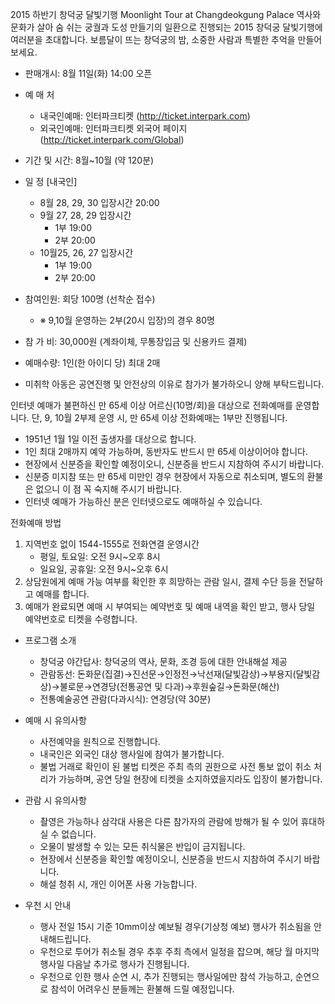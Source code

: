 2015 하반기 창덕궁 달빛기행 Moonlight Tour at Changdeokgung Palace
역사와 문화가 살아 숨 쉬는 궁궐과 도성 만들기의 일환으로 진행되는 2015 창덕궁 달빛기행에 여러분을 초대합니다. 보름달이 뜨는 창덕궁의 밤, 소중한 사람과 특별한 추억을 만들어 보세요.

- 판매개시: 8월 11일(화) 14:00 오픈
- 예 매 처
  - 내국인예매: 인터파크티켓 (http://ticket.interpark.com)
  - 외국인예매: 인터파크티켓 외국어 페이지 (http://ticket.interpark.com/Global)

- 기간 및 시간: 8월~10월 (약 120분)
- 일 정 [내국인]
  - 8월 28, 29, 30 입장시간 20:00
  - 9월 27, 28, 29 입장시간
    - 1부 19:00
    - 2부 20:00
  - 10월25, 26, 27 입장시간
    - 1부 19:00
    - 2부 20:00

- 참여인원: 회당 100명 (선착순 접수)
  - ※ 9,10월 운영하는 2부(20시 입장)의 경우 80명

- 참 가 비: 30,000원 (계좌이체, 무통장입금 및 신용카드 결제)
- 예매수량: 1인(한 아이디 당) 최대 2매
- 미취학 아동은 공연진행 및 안전상의 이유로 참가가 불가하오니 양해 부탁드립니다.

인터넷 예매가 불편하신 만 65세 이상 어르신(10명/회)을 대상으로 전화예매를 운영합니다. 단, 9, 10월 2부제 운영 시, 만 65세 이상 전화예매는 1부만 진행됩니다.
- 1951년 1월 1일 이전 출생자를 대상으로 합니다.
- 1인 최대 2매까지 예약 가능하며, 동반자도 반드시 만 65세 이상이어야 합니다.
- 현장에서 신분증을 확인할 예정이오니, 신분증을 반드시 지참하여 주시기 바랍니다.
- 신분증 미지참 또는 만 65세 미만인 경우 현장에서 자동으로 취소되며, 별도의 환불은 없으니 이 점 꼭 숙지해 주시기 바랍니다.
- 인터넷 예매가 가능하신 분은 인터넷으로도 예매하실 수 있습니다.

전화예매 방법
1) 지역번호 없이 1544-1555로 전화연결
   운영시간
   - 평일, 토요일: 오전 9시~오후 8시
   - 일요일, 공휴일: 오전 9시~오후 6시
2) 상담원에게 예매 가능 여부를 확인한 후 희망하는 관람 일시, 결제 수단 등을 전달하고 예매를 합니다.
3) 예매가 완료되면 예매 시 부여되는 예약번호 및 예매 내역을 확인 받고, 행사 당일 예약번호로 티켓을 수령합니다.

- 프로그램 소개
  - 창덕궁 야간답사: 창덕궁의 역사, 문화, 조경 등에 대한 안내해설 제공
  - 관람동선: 돈화문(집결)→진선문→인정전→낙선재(달빛감상)→부용지(달빛감상)→불로문→연경당(전통공연 및 다과)→후원숲길→돈화문(해산)
  - 전통예술공연 관람(다과시식): 연경당(약 30분)

- 예매 시 유의사항
  - 사전예약을 원칙으로 진행합니다.
  - 내국인은 외국인 대상 행사일에 참여가 불가합니다.
  - 불법 거래로 확인이 된 불법 티켓은 주최 측의 권한으로 사전 통보 없이 취소 처리가 가능하며, 공연 당일 현장에 티켓을 소지하였을지라도 입장이 불가합니다.

- 관람 시 유의사항
  - 촬영은 가능하나 삼각대 사용은 다른 참가자의 관람에 방해가 될 수 있어 휴대하실 수 없습니다.
  - 오물이 발생할 수 있는 모든 취식물은 반입이 금지됩니다.
  - 현장에서 신분증을 확인할 예정이오니, 신분증을 반드시 지참하여 주시기 바랍니다.
  - 해설 청취 시, 개인 이어폰 사용 가능합니다.

- 우천 시 안내
  - 행사 전일 15시 기준 10mm이상 예보될 경우(기상청 예보) 행사가 취소됨을 안내해드립니다.
  - 우천으로 투어가 취소될 경우 추후 주최 측에서 일정을 잡으며, 해당 월 마지막 행사일 다음날 추가로 행사가 진행됩니다.
  - 우천으로 인한 행사 순연 시, 추가 진행되는 행사일에만 참석 가능하고, 순연으로 참석이 어려우신 분들께는 환불해 드릴 예정입니다.